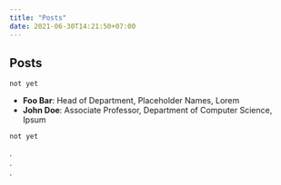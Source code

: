 ```yaml
---
title: "Posts"
date: 2021-06-30T14:21:50+07:00
---
```


## Posts

`not yet`

* **Foo Bar**: Head of Department, Placeholder Names, Lorem
* **John Doe**: Associate Professor, Department of Computer Science, Ipsum

`not yet`

.  
.  
.  
